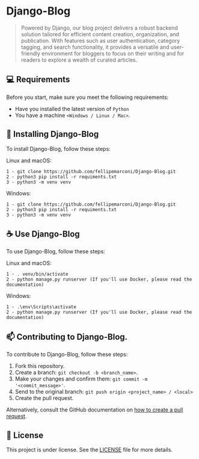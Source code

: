 # Django-Blog

> Powered by Django, our blog project delivers a robust backend solution tailored for efficient content creation, organization, and publication. With features such as user authentication, category tagging, and search functionality, it provides a versatile and user-friendly environment for bloggers to focus on their writing and for readers to explore a wealth of curated articles.

<!--
### Ajustes e melhorias

O projeto ainda está em desenvolvimento e as próximas atualizações serão voltadas nas seguintes tarefas:

- [x] Tarefa 1
- [x] Tarefa 2
- [x] Tarefa 3
- [ ] Tarefa 4
- [ ] Tarefa 5
-->

## 💻 Requirements

Before you start, make sure you meet the following requirements:

- Have you installed the latest version of `Python`
- You have a machine `<Windows / Linux / Mac>`.

## 🚀 Installing Django-Blog

To install Django-Blog, follow these steps:

Linux and macOS:

```
1 - git clone https://github.com/fellipemarconi/Django-Blog.git
2 - python3 pip install -r requiments.txt
3 - python3 -m venv venv
```

Windows:

```
1 - git clone https://github.com/fellipemarconi/Django-Blog.git
2 - python3 pip install -r requiments.txt
3 - python3 -m venv venv
```

## ☕ Use Django-Blog

To use Django-Blog, follow these steps:

Linux and macOS:

```
1 - . venv/bin/activate
2 - python manage.py runserver (If you'll use Docker, please read the documentation)
```

Windows:

```
1 - .\env\Scripts\activate
2 - python manage.py runserver (If you'll use Docker, please read the documentation)
```

## 📫 Contributing to Django-Blog.

To contribute to Django-Blog, follow these steps:

1. Fork this repository.
2. Create a branch: `git checkout -b <branch_name>`.
3. Make your changes and confirm them: `git commit -m '<commit_message>'`.
4. Send to the original branch: `git push origin <project_name> / <local>`
5. Create the pull request.

Alternatively, consult the GitHub documentation on [how to create a pull request](https://help.github.com/en/github/collaborating-with-issues-and-pull-requests/creating-a-pull-request).

## 📝 License

This project is under license. See the [LICENSE](LICENSE) file for more details.
